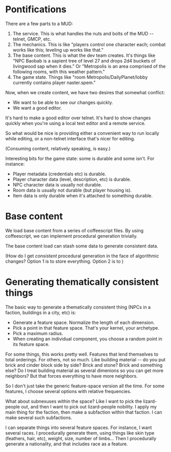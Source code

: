 Pontifications
==============
There are a few parts to a MUD:

1. The service. This is what handles the nuts and bolts of the MUD -- telnet, GMCP, etc.
2. The mechanics. This is like "players control one character each; combat works like this; leveling up works like that."
3. The base content. This is what the dev team creates. It's things like "NPC Baobab is a sapient tree of level 27 and drops 2d4 buckets of livingwood sap when it dies." Or "Metropolis is an area comprised of the following rooms, with this weather pattern."
4. The game state. Things like "room Metropolis/DailyPlanet/lobby currently contains player naster.spem."

Now, when we create content, we have two desires that somewhat conflict:
* We want to be able to see our changes quickly.
* We want a good editor.

It's hard to make a good editor over telnet. It's hard to show changes quickly
when you're using a local text editor and a remote service.

So what would be nice is providing either a convenient way to run locally while
editing, or a non-telnet interface that's nicer for editing.

(Consuming content, relatively speaking, is easy.)

Interesting bits for the game state: some is durable and some isn't. For instance:
* Player metadata (credentials etc) is durable.
* Player character data (level, description, etc) is durable.
* NPC character data is usually not durable.
* Room data is usually not durable (but player housing is).
* Item data is only durable when it's attached to something durable.


Base content
============
We load base content from a series of coffeescript files. By using coffeescript, we can implement procedural generation trivially.

The base content load can stash some data to generate consistent data.

(How do I get *consistent* procedural generation in the face of algorithmic changes? Option 1 is to store everything. Option 2 is to )






Generating thematically consistent things
=========================================
The basic way to generate a thematically consistent thing (NPCs in a faction, buildings in a city, etc) is:
* Generate a feature space. Normalize the length of each dimension.
* Pick a point in that feature space. That's your kernel, your archetype.
* Pick a maximum radius.
* When creating an individual component, you choose a random point in its feature space.

For some things, this works pretty well. Features that lend themselves to total orderings. For others, not so much. Like building material -- do you put brick and cinder block side by side? Brick and stone? Brick and something else? Do I treat building material as several dimenions so you can get more neighbors? But that forces everything to have more neighbors.

So I don't just take the generic feature-space version all the time. For some features, I choose several options with relative frequencies.

What about subnexuses within the space? Like I want to pick the lizard-people out, and then I want to pick out lizard-people nobility. I apply my main thing for the faction, then make a subfaction within that faction. I can make several such subfactions.

I can separate things into several feature spaces. For instance, I want several races. I procedurally generate them, using things like skin type (feathers, hair, etc), weight, size, number of limbs... Then I procedurally generate a nationality, and that includes race as a feature.
